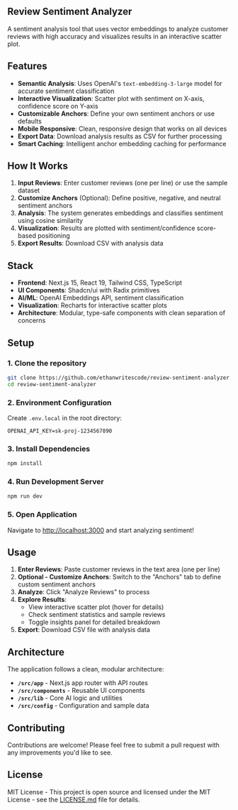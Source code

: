 ## Review Sentiment Analyzer

A sentiment analysis tool that uses vector embeddings to analyze customer reviews with high accuracy and visualizes results in an interactive scatter plot.

## Features

- **Semantic Analysis**: Uses OpenAI's `text-embedding-3-large` model for accurate sentiment classification
- **Interactive Visualization**: Scatter plot with sentiment on X-axis, confidence score on Y-axis
- **Customizable Anchors**: Define your own sentiment anchors or use defaults
- **Mobile Responsive**: Clean, responsive design that works on all devices
- **Export Data**: Download analysis results as CSV for further processing
- **Smart Caching**: Intelligent anchor embedding caching for performance

## How It Works

1. **Input Reviews**: Enter customer reviews (one per line) or use the sample dataset
2. **Customize Anchors** (Optional): Define positive, negative, and neutral sentiment anchors
3. **Analysis**: The system generates embeddings and classifies sentiment using cosine similarity
4. **Visualization**: Results are plotted with sentiment/confidence score-based positioning
5. **Export Results**: Download CSV with analysis data

## Stack

- **Frontend**: Next.js 15, React 19, Tailwind CSS, TypeScript
- **UI Components**: Shadcn/ui with Radix primitives
- **AI/ML**: OpenAI Embeddings API, sentiment classification
- **Visualization**: Recharts for interactive scatter plots
- **Architecture**: Modular, type-safe components with clean separation of concerns

## Setup

### 1. Clone the repository

```bash
git clone https://github.com/ethanwritescode/review-sentiment-analyzer.git
cd review-sentiment-analyzer
```

### 2. Environment Configuration

Create `.env.local` in the root directory:

```env
OPENAI_API_KEY=sk-proj-1234567890
```

### 3. Install Dependencies

```bash
npm install
```

### 4. Run Development Server

```bash
npm run dev
```

### 5. Open Application

Navigate to [http://localhost:3000](http://localhost:3000) and start analyzing sentiment!

## Usage

1. **Enter Reviews**: Paste customer reviews in the text area (one per line)
2. **Optional - Customize Anchors**: Switch to the "Anchors" tab to define custom sentiment anchors
3. **Analyze**: Click "Analyze Reviews" to process
4. **Explore Results**: 
   - View interactive scatter plot (hover for details)
   - Check sentiment statistics and sample reviews
   - Toggle insights panel for detailed breakdown
5. **Export**: Download CSV file with analysis data

## Architecture

The application follows a clean, modular architecture:

- **`/src/app`** - Next.js app router with API routes
- **`/src/components`** - Reusable UI components
- **`/src/lib`** - Core AI logic and utilities
- **`/src/config`** - Configuration and sample data

## Contributing

Contributions are welcome! Please feel free to submit a pull request with any improvements you'd like to see.

## License

MIT License - This project is open source and licensed under the MIT License - see the [LICENSE.md](LICENSE.md) file for details.
